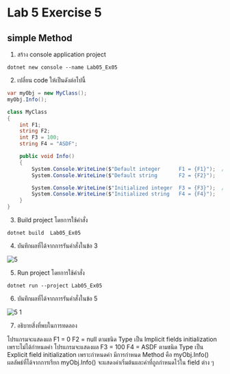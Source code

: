 # Lab 5 Exercise 5

## simple Method


1. สร้าง console application project

```
dotnet new console --name Lab05_Ex05
```
2. เปลี่ยน code ให้เป็นดังต่อไปนี้

```cs
var myObj = new MyClass();
myObj.Info();

class MyClass
{
    int F1;
    string F2;
    int F3 = 100;
    string F4 = "ASDF";

    public void Info()
    {
        System.Console.WriteLine($"Default integer      F1 = {F1}");  //Implicit fields initialization
        System.Console.WriteLine($"Default string       F2 = {F2}");

        System.Console.WriteLine($"Initialized integer  F3 = {F3}");  //Explicit field initialization
        System.Console.WriteLine($"Initialized string   F4 = {F4}");
    } 
}
```

3. Build project โดยการใช้คำสั่ง

```
dotnet build  Lab05_Ex05
```

4. บันทึกผลที่ได้จากการรันคำสั่งในข้อ 3

![5](https://github.com/Siriratda/03376836-OOP-2566-Lab-05/assets/144195995/dcb226b3-19b5-4b6c-8d2d-31743ce50388)

5. Run project โดยการใช้คำสั่ง

```
dotnet run --project Lab05_Ex05
```

6. บันทึกผลที่ได้จากการรันคำสั่งในข้อ 5

![5 1](https://github.com/Siriratda/03376836-OOP-2566-Lab-05/assets/144195995/9e1ad425-e437-4fa6-b9ab-c8c59f47c9a2)

7. อธิบายสิ่งที่พบในการทดลอง

โปรแกรมจะแสดงผล F1 = 0 F2 = null ตามชนิด Type เป็น Implicit fields initialization เพราะไม่ได้กำหนดค่า
โปรแกรมจะแสดงผล F3 = 100 F4 = ASDF ตามชนิด Type เป็น Explicit field initialization เพราะกำหนดค่า
มีการกำหนด Method คือ myObj.Info() ผลลัพธ์ที่ได้จากการเรียก myObj.Info() จะแสดงค่าเริ่มต้นและค่าที่ถูกกำหนดไว้ใน field ต่าง ๆ

